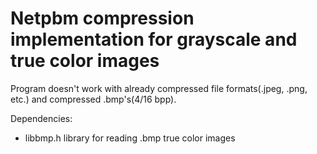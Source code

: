 # Netpbm compression implementation for grayscale and true color images

Program doesn't work with already compressed file formats(.jpeg, .png, etc.) and compressed .bmp's(4/16 bpp).

Dependencies:
- libbmp.h library for reading .bmp true color images
